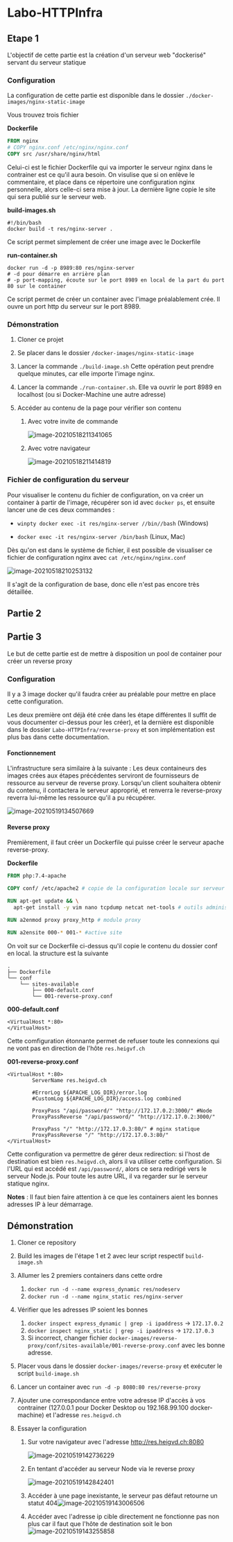 # Labo-HTTPInfra

## Etape 1

L'objectif de cette partie est la création d'un serveur web "dockerisé" servant du serveur statique

### Configuration

La configuration de cette partie est disponible dans le dossier `./docker-images/nginx-static-image`

Vous trouvez trois fichier

**Dockerfile**

```dockerfile
FROM nginx
# COPY nginx.conf /etc/nginx/nginx.conf
COPY src /usr/share/nginx/html
```

Celui-ci est le fichier Dockerfile qui va importer le serveur nginx dans le contrainer est ce qu'il aura besoin.  On visulise que si on enlève le commentaire, et place dans ce répertoire une configuration nginx personnelle, alors celle-ci sera mise à jour. La dernière ligne copie le site qui sera publié sur le serveur web.

**build-images.sh**

```
#!/bin/bash
docker build -t res/nginx-server .
```

Ce script permet simplement de créer une image avec le Dockerfile

**run-container.sh**

```
docker run -d -p 8989:80 res/nginx-server
# -d pour démarre en arrière plan
# -p port-mapping, écoute sur le port 8989 en local de la part du port 80 sur le container
```

Ce script permet de créer un container avec l'image préalablement crée. Il ouvre un port http du serveur sur le port 8989.

### Démonstration

1. Cloner ce projet

2. Se placer dans le dossier `/docker-images/nginx-static-image`

3. Lancer la commande `./build-image.sh` Cette opération peut prendre quelque minutes, car elle importe l'image nginx.

4. Lancer la commande `./run-container.sh`. Elle va ouvrir le port 8989 en localhost (ou si Docker-Machine une autre adresse)

5. Accéder au contenu de la page pour vérifier son contenu

   1. Avec votre invite de commande 

      ![image-20210518211341065](figures/image-20210518211341065.png)

   2. Avec votre navigateur

      ![image-20210518211414819](figures/image-20210518211414819.png)

### Fichier de configuration du serveur

Pour visualiser le contenu du fichier de configuration, on va créer un container  à partir de l'image, récupérer son id avec `docker ps`, et  ensuite lancer une de ces deux commandes :

- `winpty docker exec -it res/nginx-server //bin//bash` (Windows)

- `docker exec -it res/nginx-server /bin/bash` (Linux, Mac)

Dès qu'on est dans le système de fichier, il est possible de visualiser ce fichier de configuration nginx avec `cat /etc/nginx/nginx.conf`

![image-20210518210253132](figures/image-20210518210253132.png)

Il s'agit de la configuration de base, donc elle n'est pas encore très détaillée.

## Partie 2



## Partie 3

Le but de cette partie est de mettre à disposition un pool de container pour créer un reverse proxy

### Configuration

Il y a 3 image docker qu'il faudra créer au préalable pour mettre en place cette configuration.

Les deux première ont déjà été crée dans les étape différentes Il suffit de vous documenter ci-dessus pour les créer), et la dernière est disponible dans le dossier `Labo-HTTPInfra/reverse-proxy` et son implémentation est plus bas dans cette documentation.

#### Fonctionnement

L'infrastructure sera similaire à la suivante : Les deux containeurs des images crées aux étapes précédentes serviront de fournisseurs de ressource au serveur de reverse proxy. Lorsqu'un client souhaitera obtenir du contenu, il contactera le serveur approprié, et renverra le reverse-proxy reverra lui-même les ressource qu'il a pu récupérer. 

![image-20210519134507669](figures/image-20210519134507669.png)

#### Reverse proxy

Premièrement, il faut créer un Dockerfile qui puisse créer le serveur apache reverse-proxy.

**Dockerfile**

```dockerfile
FROM php:7.4-apache

COPY conf/ /etc/apache2 # copie de la configuration locale sur serveur

RUN apt-get update && \
  apt-get install -y vim nano tcpdump netcat net-tools # outils administration

RUN a2enmod proxy proxy_http # module proxy

RUN a2ensite 000-* 001-* #active site
```

On voit sur ce Dockerfile ci-dessus qu'il copie le contenu du dossier conf en local. la structure est la suivante

```
.
├── Dockerfile
└── conf
    └── sites-available
        ├── 000-default.conf
        └── 001-reverse-proxy.conf
```

**000-default.conf**

```
<VirtualHost *:80>
</VirtualHost>
```

Cette comfiguration étonnante permet de refuser toute les connexions qui ne vont pas en direction de l'hôte `res.heigvf.ch`

**001-reverse-proxy.conf**

```
<VirtualHost *:80>
        ServerName res.heigvd.ch

        #ErrorLog ${APACHE_LOG_DIR}/error.log
        #CustomLog ${APACHE_LOG_DIR}/access.log combined

        ProxyPass "/api/password/" "http://172.17.0.2:3000/" #Node
        ProxyPassReverse "/api/password/" "http://172.17.0.2:3000/"

        ProxyPass "/" "http://172.17.0.3:80/" # nginx statique
        ProxyPassReverse "/" "http://172.17.0.3:80/"
</VirtualHost>
```

Cette configuration va permettre de gérer deux redirection: si l'host de destination est bien `res.heigvd.ch`, alors il va utiliser cette configuration. Si l'URL qui est accédé est `/api/password/`, alors ce sera redirigé vers le serveur Node.js. Pour toute les autre URL, il va regarder sur le serveur statique nginx. 

**Notes** : Il faut bien faire attention à ce que les containers aient les bonnes adresses IP à leur démarrage.

## Démonstration

1. Cloner ce repository

2. Build les images de l'étape 1 et 2 avec leur script respectif `build-image.sh`

3. Allumer les 2 premiers containers dans cette ordre

   1. `docker run -d --name express_dynamic res/nodeserv`
   2. `docker run -d --name nginx_static res/nginx-server`

4. Vérifier que les adresses IP soient les bonnes

   1. `docker inspect express_dynamic | grep -i ipaddress` -> `172.17.0.2`
   2. `docker inspect nginx_static | grep -i ipaddress` -> `172.17.0.3`
   3. Si incorrect, changer fichier `docker-images/reverse-proxy/conf/sites-available/001-reverse-proxy.conf` avec les bonne adresse.

5. Placer vous dans le dossier `docker-images/reverse-proxy` et exécuter le script `build-image.sh`

6. Lancer un container avec `run -d -p 8080:80 res/reverse-proxy`

7. Ajouter une correspondance entre votre adresse IP d'accès à vos contrainer (127.0.0.1 pour Docker Desktop ou 192.168.99.100 docker-machine) et l'adresse `res.heigvd.ch`

8. Essayer la configuration

   1. Sur votre navigateur avec l'adresse http://res.heigvd.ch:8080

      ![image-20210519142736229](figures/image-20210519142736229.png)

      

   2. En tentant d'accéder au serveur Node via le reverse proxy

      ![image-20210519142842401](figures/image-20210519142842401.png)

      

   3. Accéder à une page inexistante, le serveur pas défaut retourne un statut 404![image-20210519143006506](figures/image-20210519143006506.png)

   4. Accéder avec l'adresse ip cible directement ne fonctionne pas non plus car il faut que l'hôte de destination soit le bon![image-20210519143255858](figures/image-20210519143255858.png)





